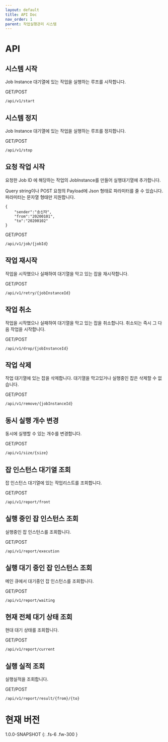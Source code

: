 ```yaml
---
layout: default
title: API Doc
nav_order: 1
parent: 작업실행관리 시스템
---
```

# API

## 시스템 시작
Job Instance 대기열에 있는 작업을 실행하는 루프를 시작합니다.

GET/POST
```
/api/v1/start
```

## 시스템 정지
Job Instance 대기열에 있는 작업을 실행하는 루프를 정지합니다.

GET/POST
```
/api/v1/stop
```

## 요청 작업 시작
요청한 Job ID 에 해당하는 작업의 JobInstance를 만들어 실행대기열에 추가합니다.

Query string이나 POST 요청의 Payload에 Json 형태로 파라미터를 줄 수 있습니다. 파라미터는 문자열 형태만 지원합니다.

```
{
    "sender":"송신자",
    "from":"20200101",
    "to":"20200102"
}
```


GET/POST
```
/api/v1/job/{jobId}
```


## 작업 재시작
작업을 시작했으나 실패하여 대기열을 막고 있는 잡을 재시작합니다.


GET/POST
```
/api/v1/retry/{jobInstanceId}
```

## 작업 취소
작업을 시작했으나 실패하여 대기열을 막고 있는 잡을 취소합니다. 취소되는 즉시 그 다음 작업을 시작합니다.

GET/POST
```
/api/v1/drop/{jobInstanceId}
```

## 작업 삭제
작업 대기열에 있는 잡을 삭제합니다. 대기열을 막고있거나 실행중인 잡은 삭제할 수 없습니다.

GET/POST
```
/api/v1/remove/{jobInstanceId}
```

## 동시 실행 개수 변경
동시에 실행할 수 있는 개수를 변경합니다.

GET/POST
```
/api/v1/size/{size}
```

## 잡 인스턴스 대기열 조회
잡 인스턴스 대기열에 있는 작업리스트를 조회합니다.

GET/POST
```
/api/v1/report/front
```

## 실행 중인 잡 인스턴스 조회
실행중인 잡 인스턴스를 조회합니다.


GET/POST
```
/api/v1/report/execution
```

## 실행 대기 중인 잡 인스턴스 조회
메인 큐에서 대기중인 잡 인스턴스를 조회합니다.

GET/POST
```
/api/v1/report/waiting
```


## 현재 전체 대기 상태 조회
현대 대기 상태를 조회합니다.


GET/POST
```
/api/v1/report/current
```

## 실행 실적 조회
실행실적을 조회합니다.


GET/POST
```
/api/v1/report/result/{from}/{to}
```



# 현재 버전
1.0.0-SNAPSHOT
{: .fs-6 .fw-300 }
